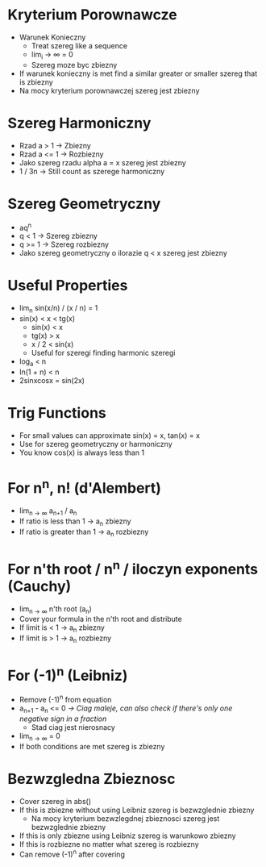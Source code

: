 # Kryterium Porownawcze
- Warunek Konieczny
	- Treat szereg like a sequence
	- lim<sub>i</sub> -> ∞ = 0
	- Szereg moze byc zbiezny
- If warunek konieczny is met find a similar greater or smaller szereg that is zbiezny
- Na mocy kryterium porownawczej szereg jest zbiezny

# Szereg Harmoniczny
- Rzad a > 1 -> Zbiezny
- Rzad a <= 1 -> Rozbiezny
- Jako szereg rzadu alpha a = x szereg jest zbiezny
- 1 / 3n -> Still count as szerege harmoniczny

# Szereg Geometryczny
- aq<sup>n</sup>
- q < 1 -> Szereg zbiezny
- q >= 1 -> Szereg rozbiezny
- Jako szereg geometryczny o ilorazie q < x szereg jest zbiezny

# Useful Properties
- lim<sub>n</sub> sin(x/n) / (x / n) = 1
- sin(x) < x < tg(x)
	- sin(x) < x
	- tg(x) > x
	- x / 2 < sin(x)
	- Useful for szeregi finding harmonic szeregi
- log<sub>a</sub> < n
- ln(1 + n) < n
- 2sinxcosx = sin(2x)

# Trig Functions
- For small values can approximate sin(x) = x, tan(x) = x
- Use for szereg geometryczny or harmoniczny
- You know cos(x) is always less than 1

# For n<sup>n</sup>, n! (d'Alembert)
- lim<sub>n -> ∞</sub>  a<sub>n+1</sub> / a<sub>n</sub>
- If ratio is less than 1 -> a<sub>n</sub> zbiezny
- If ratio is greater than 1 -> a<sub>n</sub> rozbiezny

# For n'th root / n<sup>n</sup> / iloczyn exponents (Cauchy)
- lim<sub>n -> ∞</sub> n'th root (a<sub>n</sub>)
- Cover your formula in the n'th root and distribute
- If limit is < 1 -> a<sub>n</sub> zbiezny
- If limit is > 1 -> a<sub>n</sub> rozbiezny

# For (-1)<sup>n</sup> (Leibniz)
- Remove (-1)<sup>n</sup> from equation
- a<sub>n+1</sub> - a<sub>n</sub> <= 0 *-> Ciag maleje, can also check if there's only one negative sign in a fraction*
	- Stad ciag jest nierosnacy
- lim<sub>n -> ∞</sub> = 0
- If both conditions are met szereg is zbiezny

# Bezwzgledna Zbieznosc
- Cover szereg in abs()
- If this is zbiezne without using Leibniz szereg is bezwzglednie zbiezny
	- Na mocy kryterium bezwzlegdnej zbieznosci szereg jest bezwzglednie zbiezny
- If this is only zbiezne using Leibniz szereg is warunkowo zbiezny
- If this is rozbiezne no matter what szereg is rozbiezny
- Can remove (-1)<sup>n</sup> after covering